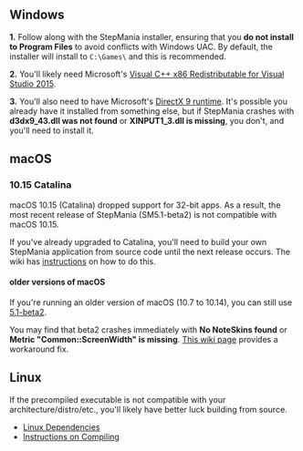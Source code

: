 ## Windows

**1.** Follow along with the StepMania installer, ensuring that you **do not install to Program Files** to avoid conflicts with Windows UAC.  By default, the installer will install to `C:\Games\` and this is recommended.

**2.** You'll likely need Microsoft's [Visual C++ x86 Redistributable for Visual Studio 2015](http://www.microsoft.com/en-us/download/details.aspx?id=48145).

**3.** You'll also need to have Microsoft's [DirectX 9 runtime](https://www.microsoft.com/en-ca/download/details.aspx?id=35).  It's possible you already have it installed from something else, but if StepMania crashes with <strong>d3dx9_43.dll was not found</strong> or <strong>XINPUT1_3.dll is missing</strong>, you don't, and you'll need to install it.

## macOS

### 10.15 Catalina

macOS 10.15 (Catalina) dropped support for 32-bit apps.  As a result, the most recent release of StepMania (SM5.1-beta2) is not compatible with macOS 10.15.

If you've already upgraded to Catalina, you'll need to build your own StepMania application from source code until the next release occurs.  The wiki has [instructions](https://github.com/stepmania/stepmania/wiki/Compiling-StepMania#macos) on how to do this.

#### older versions of macOS

If you're running an older version of macOS (10.7 to 10.14), you can still use [5.1-beta2](https://github.com/stepmania/stepmania/releases/tag/v5.1.0-b2).

You may find that beta2 crashes immediately with **No NoteSkins found** or **Metric "Common::ScreenWidth" is missing**.   [This wiki page](https://github.com/stepmania/stepmania/wiki/Installing-on-macOS) provides a workaround fix.

## Linux

If the precompiled executable is not compatible with your architecture/distro/etc., you'll likely have better luck building from source.

* [Linux Dependencies](https://github.com/stepmania/stepmania/wiki/Linux-dependencies)
* [Instructions on Compiling](https://github.com/stepmania/stepmania/wiki/Compiling-StepMania)